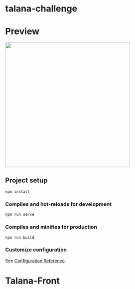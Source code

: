 # talana-challenge

# Preview
<img height="400px" src="https://res.cloudinary.com/djzj5tbgw/image/upload/v1645130090/talana-mockup_qq3xct.jpg">

## Project setup
```
npm install
```

### Compiles and hot-reloads for development
```
npm run serve
```

### Compiles and minifies for production
```
npm run build
```

### Customize configuration
See [Configuration Reference](https://cli.vuejs.org/config/).
# Talana-Front
